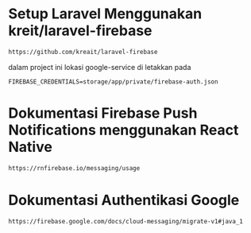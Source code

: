 # Setup Laravel Menggunakan kreit/laravel-firebase

```bash
https://github.com/kreait/laravel-firebase
```

dalam project ini lokasi google-service di letakkan pada

```env
FIREBASE_CREDENTIALS=storage/app/private/firebase-auth.json
```

# Dokumentasi Firebase Push Notifications menggunakan React Native

```bash
https://rnfirebase.io/messaging/usage
```

# Dokumentasi Authentikasi Google

```bash
https://firebase.google.com/docs/cloud-messaging/migrate-v1#java_1
```
